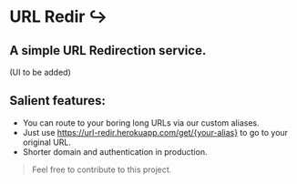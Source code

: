 # URL Redir ↪
## A simple URL Redirection service.
(UI to be added)

## Salient features:
- You can route to your boring long URLs via our custom aliases.
- Just use <a href="https://url-redir.herokuapp.com/get/url-redir">https://url-redir.herokuapp.com/get/{your-alias}</a> to go to your original URL.
- Shorter domain and authentication in production.


> Feel free to contribute to this project.